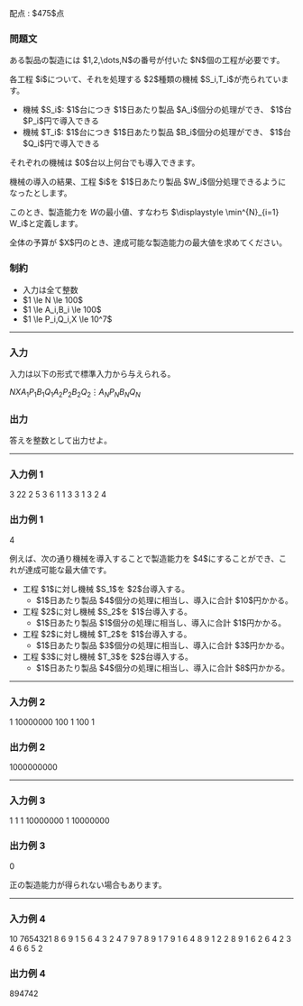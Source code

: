 
<div>

<span>

<span>

<p>
配点 : $475$点
</p>

<div>

<section>

### **問題文**

<p>
ある製品の製造には $1,2,\dots,N$の番号が付いた $N$個の工程が必要です。
</p>

<p>
各工程 $i$について、それを処理する $2$種類の機械 $S_i,T_i$が売られています。
</p>

<ul>

<li>
機械 $S_i$: $1$台につき $1$日あたり製品 $A_i$個分の処理ができ、 $1$台 $P_i$円で導入できる
</li>

<li>
機械 $T_i$: $1$台につき $1$日あたり製品 $B_i$個分の処理ができ、 $1$台 $Q_i$円で導入できる
</li>

</ul>

<p>
それぞれの機械は $0$台以上何台でも導入できます。
</p>

<p>
機械の導入の結果、工程 $i$を $1$日あたり製品 $W_i$個分処理できるようになったとします。

このとき、製造能力を $W$の最小値、すなわち $\displaystyle \min^{N}_{i=1} W_i$と定義します。
</p>

<p>
全体の予算が $X$円のとき、達成可能な製造能力の最大値を求めてください。
</p>

</section>

</div>

<div>

<section>

### **制約**

<ul>

<li>
入力は全て整数
</li>

<li>
$1 \le N \le 100$
</li>

<li>
$1 \le A_i,B_i \le 100$
</li>

<li>
$1 \le P_i,Q_i,X \le 10^7$
</li>

</ul>

</section>

</div>

---

<div>

<div>

<section>

### **入力**

<p>
入力は以下の形式で標準入力から与えられる。
</p>

<div>

$N$$X$$A_1$$P_1$$B_1$$Q_1$$A_2$$P_2$$B_2$$Q_2$$\vdots$$A_N$$P_N$$B_N$$Q_N$
</div>

</section>

</div>

<div>

<section>

### **出力**

<p>
答えを整数として出力せよ。
</p>

</section>

</div>

</div>

---

<div>

<section>

### **入力例 1**

<div>

3 22
2 5 3 6
1 1 3 3
1 3 2 4

</div>

</section>

</div>

<div>

<section>

### **出力例 1**

<div>

4

</div>

<p>
例えば、次の通り機械を導入することで製造能力を $4$にすることができ、これが達成可能な最大値です。
</p>

<ul>

<li>
工程 $1$に対し機械 $S_1$を $2$台導入する。
<ul>

<li>
$1$日あたり製品 $4$個分の処理に相当し、導入に合計 $10$円かかる。
</li>

</ul>

</li>

<li>
工程 $2$に対し機械 $S_2$を $1$台導入する。
<ul>

<li>
$1$日あたり製品 $1$個分の処理に相当し、導入に合計 $1$円かかる。
</li>

</ul>

</li>

<li>
工程 $2$に対し機械 $T_2$を $1$台導入する。
<ul>

<li>
$1$日あたり製品 $3$個分の処理に相当し、導入に合計 $3$円かかる。
</li>

</ul>

</li>

<li>
工程 $3$に対し機械 $T_3$を $2$台導入する。
<ul>

<li>
$1$日あたり製品 $4$個分の処理に相当し、導入に合計 $8$円かかる。
</li>

</ul>

</li>

</ul>

</section>

</div>

---

<div>

<section>

### **入力例 2**

<div>

1 10000000
100 1 100 1

</div>

</section>

</div>

<div>

<section>

### **出力例 2**

<div>

1000000000

</div>

</section>

</div>

---

<div>

<section>

### **入力例 3**

<div>

1 1
1 10000000 1 10000000

</div>

</section>

</div>

<div>

<section>

### **出力例 3**

<div>

0

</div>

<p>
正の製造能力が得られない場合もあります。
</p>

</section>

</div>

---

<div>

<section>

### **入力例 4**

<div>

10 7654321
8 6 9 1
5 6 4 3
2 4 7 9
7 8 9 1
7 9 1 6
4 8 9 1
2 2 8 9
1 6 2 6
4 2 3 4
6 6 5 2

</div>

</section>

</div>

<div>

<section>

### **出力例 4**

<div>

894742

</div>

</section>

</div>

</span>

</span>

</div>
